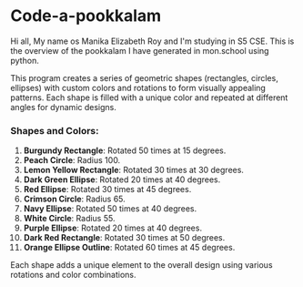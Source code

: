 # Code-a-pookkalam
Hi all, My name os Manika Elizabeth Roy and I'm studying in S5 CSE.
This is the overview of the pookkalam I have generated in mon.school using python.



This program creates a series of geometric shapes (rectangles, circles, ellipses) with custom colors and rotations to form visually appealing patterns. Each shape is filled with a unique color and repeated at different angles for dynamic designs.

### Shapes and Colors:
1. **Burgundy Rectangle**: Rotated 50 times at 15 degrees.
2. **Peach Circle**: Radius 100.
3. **Lemon Yellow Rectangle**: Rotated 30 times at 30 degrees.
4. **Dark Green Ellipse**: Rotated 20 times at 40 degrees.
5. **Red Ellipse**: Rotated 30 times at 45 degrees.
6. **Crimson Circle**: Radius 65.
7. **Navy Ellipse**: Rotated 50 times at 40 degrees.
8. **White Circle**: Radius 55.
9. **Purple Ellipse**: Rotated 20 times at 40 degrees.
10. **Dark Red Rectangle**: Rotated 30 times at 50 degrees.
11. **Orange Ellipse Outline**: Rotated 60 times at 45 degrees.

Each shape adds a unique element to the overall design using various rotations and color combinations.
